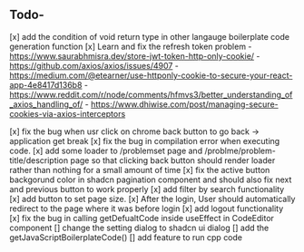 ## Todo-
[x] add the condition of void return type in other langauge boilerplate code generation function
[x] Learn and fix the refresh token problem
    - https://www.saurabhmisra.dev/store-jwt-token-http-only-cookie/
    - https://github.com/axios/axios/issues/4907
    - https://medium.com/@etearner/use-httponly-cookie-to-secure-your-react-app-4e8417d136b8
    - https://www.reddit.com/r/node/comments/hfmvs3/better_understanding_of_axios_handling_of/
    - https://www.dhiwise.com/post/managing-secure-cookies-via-axios-interceptors
    
[x] fix the bug when usr click on chrome back button to go back -> application get break
[x] fix the bug in compilation error when executing code.
[x] add some loader to /problemset page and /problme/problem-title/description page so that clicking back button should render loader rather than nothing for a small amount of time
[x] fix the active button backgorund color in shadcn pagination component and should also fix next and previous button to work properly
[x] add filter by search functionality
[x] add button to set page size.
[x] After the login, User should automatically redirect to the page where it  was before login
[x] add logout functionality
[x] fix the bug in calling getDefualtCode inside useEffect in CodeEditor component 
[] change the setting dialog to shadcn ui dialog
[] add the getJavaScriptBoilerplateCode() 
[] add feature to run cpp code


